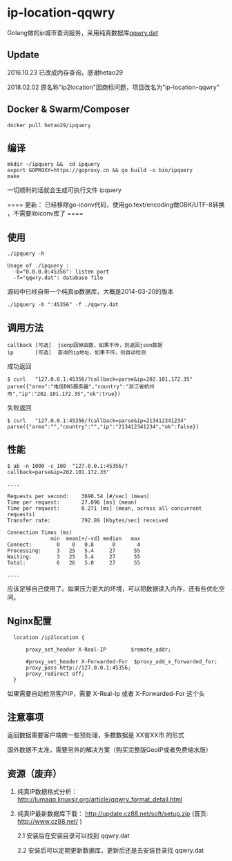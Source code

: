 ip-location-qqwry
=================

Golang做的ip城市查询服务，采用纯真数据库[qqwry.dat](https://github.com/wisdomfusion/qqwry.dat)


Update
---
2016.10.23 已改成内存查询，感谢hetao29

2018.02.02 原名称"ip2location"因商标问题，项目改名为"ip-location-qqwry"


Docker & Swarm/Composer
----

~~~~
docker pull hetao29/ipquery
~~~~

编译
----

~~~~
mkdir ~/ipquery &&  cd ipquery
export GOPROXY=https://goproxy.cn && go build -o bin/ipquery
make
~~~~

一切顺利的话就会生成可执行文件 ipquery 

==== 更新： 已经移除go-iconv代码，使用go.text/encoding做GBK/UTF-8转换 ，不需要libiconv库了 ====


使用
----

~~~~
./ipquery -h

Usage of ./ipquery :
  -b="0.0.0.0:45356": listen port
  -f="qqwry.dat": database file
~~~~


源码中已经自带一个纯真ip数据库，大概是2014-03-20的版本

~~~~
./ipquery -b ":45356" -f ./qqwry.dat
~~~~


调用方法
--------

~~~~
callback [可选]  jsonp回掉函数，如果不传，则返回json数据
ip       [可选]  查询的ip地址，如果不传，则自动检测
~~~~


成功返回

~~~~
$ curl   "127.0.0.1:45356/?callback=parse&ip=202.101.172.35"
parse({"area":"电信DNS服务器","country":"浙江省杭州市","ip":"202.101.172.35","ok":true})
~~~~

失败返回

~~~~
$ curl   "127.0.0.1:45356/?callback=parse&ip=213412341234"
parse({"area":"","country":"","ip":"213412341234","ok":false})
~~~~





性能
----

~~~~
$ ab -n 1000 -c 100  "127.0.0.1:45356/?callback=parse&ip=202.101.172.35"

....

Requests per second:    3690.54 [#/sec] (mean)
Time per request:       27.096 [ms] (mean)
Time per request:       0.271 [ms] (mean, across all concurrent requests)
Transfer rate:          792.89 [Kbytes/sec] received

Connection Times (ms)
              min  mean[+/-sd] median   max
Connect:        0    0   0.8      0       4
Processing:     3   25   5.4     27      55
Waiting:        3   25   5.4     27      55
Total:          6   26   5.0     27      55

....

~~~~

应该足够自己使用了。如果压力更大的坏境，可以把数据读入内存，还有些优化空间。


Nginx配置
---------

~~~~~
  location /ip2location {

      proxy_set_header X-Real-IP        $remote_addr;
      
      #proxy_set_header X-Forwarded-For  $proxy_add_x_forwarded_for;
      proxy_pass http://127.0.0.1:45356;
      proxy_redirect off;
  }
~~~~~

如果需要自动检测客户IP，需要 X-Real-Ip 或者 X-Forwarded-For 这个头


注意事项
--------

返回数据需要客户端做一些预处理，多数数据是 XX省XX市 的形式

国外数据不太准，需要另外的解决方案（购买完整版GeoIP或者免费缩水版）


资源（废弃）
----

1. 纯真IP数据格式分析： http://lumaqq.linuxsir.org/article/qqwry_format_detail.html

2. 纯真IP最新数据库下载： http://update.cz88.net/soft/setup.zip (首页: http://www.cz88.net/ ) 
  
   2.1 安装后在安装目录可以找到 qqwry.dat
  
   2.2 安装后可以定期更新数据库，更新后还是去安装目录找 qqwry.dat

